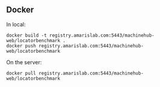 ## Docker

In local:

    docker build -t registry.amarislab.com:5443/machinehub-web/locatorbenchmark .
    docker push registry.amarislab.com:5443/machinehub-web/locatorbenchmark

On the server:

    docker pull registry.amarislab.com:5443/machinehub-web/locatorbenchmark

